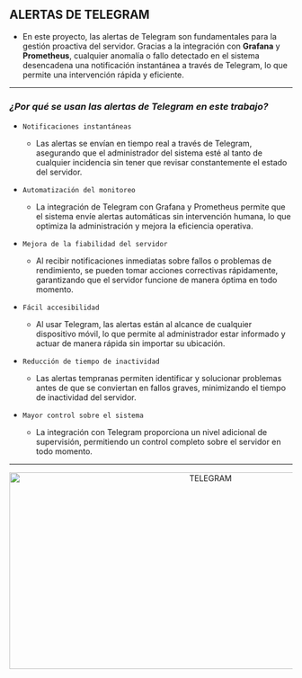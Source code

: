 ## ALERTAS DE TELEGRAM

- En este proyecto, las alertas de Telegram son fundamentales para la gestión proactiva del servidor. Gracias a la integración con **Grafana** y **Prometheus**, cualquier anomalía o fallo detectado en el sistema desencadena una notificación instantánea a través de Telegram, lo que permite una intervención rápida y eficiente.

---

### *¿Por qué se usan las alertas de Telegram en este trabajo?*

- `Notificaciones instantáneas`
    - Las alertas se envían en tiempo real a través de Telegram, asegurando que el administrador del sistema esté al tanto de cualquier incidencia sin tener que revisar constantemente el estado del servidor.

- `Automatización del monitoreo`
    - La integración de Telegram con Grafana y Prometheus permite que el sistema envíe alertas automáticas sin intervención humana, lo que optimiza la administración y mejora la eficiencia operativa.

- `Mejora de la fiabilidad del servidor`
    - Al recibir notificaciones inmediatas sobre fallos o problemas de rendimiento, se pueden tomar acciones correctivas rápidamente, garantizando que el servidor funcione de manera óptima en todo momento.

- `Fácil accesibilidad`
    - Al usar Telegram, las alertas están al alcance de cualquier dispositivo móvil, lo que permite al administrador estar informado y actuar de manera rápida sin importar su ubicación.

- `Reducción de tiempo de inactividad`
    - Las alertas tempranas permiten identificar y solucionar problemas antes de que se conviertan en fallos graves, minimizando el tiempo de inactividad del servidor.

- `Mayor control sobre el sistema`
    - La integración con Telegram proporciona un nivel adicional de supervisión, permitiendo un control completo sobre el servidor en todo momento.

---

<p align="center">
  <img src="/MainFolder/img/telegram.png" alt="TELEGRAM" width="700" height="350">
</p>
